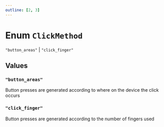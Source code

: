 ```yaml
---
outline: [2, 3]
---
```


# Enum `ClickMethod`
<Badge type="tip" text="key" />

`"button_areas"` | `"click_finger"`



## Values

### `"button_areas"`

Button presses are generated according to where on the device the click occurs

### `"click_finger"`

Button presses are generated according to the number of fingers used

